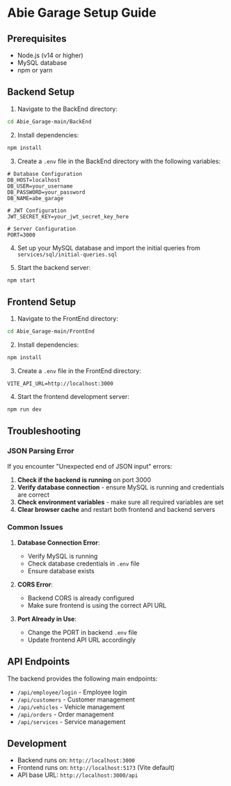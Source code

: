 # Abie Garage Setup Guide

## Prerequisites

- Node.js (v14 or higher)
- MySQL database
- npm or yarn

## Backend Setup

1. Navigate to the BackEnd directory:

```bash
cd Abie_Garage-main/BackEnd
```

2. Install dependencies:

```bash
npm install
```

3. Create a `.env` file in the BackEnd directory with the following variables:

```env
# Database Configuration
DB_HOST=localhost
DB_USER=your_username
DB_PASSWORD=your_password
DB_NAME=abe_garage

# JWT Configuration
JWT_SECRET_KEY=your_jwt_secret_key_here

# Server Configuration
PORT=3000
```

4. Set up your MySQL database and import the initial queries from `services/sql/initial-queries.sql`

5. Start the backend server:

```bash
npm start
```

## Frontend Setup

1. Navigate to the FrontEnd directory:

```bash
cd Abie_Garage-main/FrontEnd
```

2. Install dependencies:

```bash
npm install
```

3. Create a `.env` file in the FrontEnd directory:

```env
VITE_API_URL=http://localhost:3000
```

4. Start the frontend development server:

```bash
npm run dev
```

## Troubleshooting

### JSON Parsing Error

If you encounter "Unexpected end of JSON input" errors:

1. **Check if the backend is running** on port 3000
2. **Verify database connection** - ensure MySQL is running and credentials are correct
3. **Check environment variables** - make sure all required variables are set
4. **Clear browser cache** and restart both frontend and backend servers

### Common Issues

1. **Database Connection Error**:

   - Verify MySQL is running
   - Check database credentials in `.env` file
   - Ensure database exists

2. **CORS Error**:

   - Backend CORS is already configured
   - Make sure frontend is using the correct API URL

3. **Port Already in Use**:
   - Change the PORT in backend `.env` file
   - Update frontend API URL accordingly

## API Endpoints

The backend provides the following main endpoints:

- `/api/employee/login` - Employee login
- `/api/customers` - Customer management
- `/api/vehicles` - Vehicle management
- `/api/orders` - Order management
- `/api/services` - Service management

## Development

- Backend runs on: `http://localhost:3000`
- Frontend runs on: `http://localhost:5173` (Vite default)
- API base URL: `http://localhost:3000/api`
